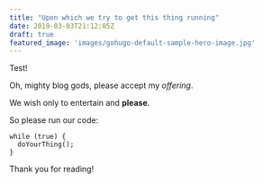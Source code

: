 ```yaml
---
title: "Upon which we try to get this thing running"
date: 2019-03-03T21:12:05Z
draft: true
featured_image: 'images/gohugo-default-sample-hero-image.jpg'
---
```


Test!

Oh, mighty blog gods, please accept my *offering*.

We wish only to entertain and **please**.

So please run our code:

```
while (true) {
  doYourThing();
}
```

Thank you for reading!